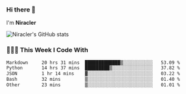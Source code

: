 ### Hi there 👋

I'm **Niracler**

![Niracler's GitHub stats](https://github-readme-stats.vercel.app/api?username=Niracler&show_icons=true)


### 👨🏻‍💻 This Week I Code With

<!--START_SECTION:waka-->

```txt
Markdown     20 hrs 31 mins  █████████████▒░░░░░░░░░░░   53.09 %
Python       14 hrs 37 mins  █████████▒░░░░░░░░░░░░░░░   37.82 %
JSON         1 hr 14 mins    ▓░░░░░░░░░░░░░░░░░░░░░░░░   03.22 %
Bash         32 mins         ▒░░░░░░░░░░░░░░░░░░░░░░░░   01.40 %
Other        23 mins         ▒░░░░░░░░░░░░░░░░░░░░░░░░   01.01 %
```

<!--END_SECTION:waka-->
